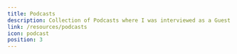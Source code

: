 ```yaml
---
title: Podcasts
description: Collection of Podcasts where I was interviewed as a Guest
link: /resources/podcasts
icon: podcast
position: 3
---
```

